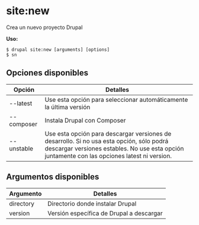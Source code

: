 # site:new
Crea un nuevo proyecto Drupal

**Uso:**
```
$ drupal site:new [arguments] [options]
$ sn  
```

## Opciones disponibles
Opción | Detalles
-------|-------------
--latest | Use esta opción para seleccionar automáticamente la última versión
--composer | Instala Drupal con Composer
--unstable | Use esta opción para descargar versiones de desarrollo. Si no usa esta opción, sólo podrá descargar versiones estables. No use esta opción juntamente con las opciones latest ni version.

## Argumentos disponibles
Argumento | Detalles
---------|-------------
directory | Directorio donde instalar Drupal
version | Versión específica de Drupal a descargar
